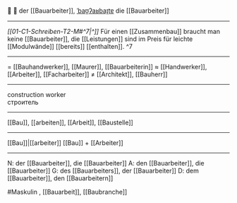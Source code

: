 👷 🔵 der [[Bauarbeiter]], [ˈbaʊ̯ʔaʁbaɪ̯tɐ](https://youglish.com/pronounce/Bauarbeiter/german)
die [[Bauarbeiter]]

---
*[[01-C1-Schreiben-T2-M#^7|^]]* Für einen [[Zusammenbau]] braucht man keine [[Bauarbeiter]], die [[Leistungen]] sind im Preis für leichte [[Modulwände]] [[bereits]] [[enthalten]]. ^7


---
= [[Bauhandwerker]], [[Maurer]], [[Bauarbeiterin]]
≈ [[Handwerker]], [[Arbeiter]], [[Facharbeiter]]
≠ [[Architekt]], [[Bauherr]]

---
construction worker  
строитель

---
[[Bau]], [[arbeiten]], [[Arbeit]], [[Baustelle]]

---
[[Bau]]|[[arbeiter]]
[[Bau]] + [[Arbeiter]]


---
N: der [[Bauarbeiter]], die [[Bauarbeiter]]
A: den [[Bauarbeiter]], die [[Bauarbeiter]]
G: des [[Bauarbeiters]], der [[Bauarbeiter]]
D: dem [[Bauarbeiter]], den [[Bauarbeitern]]


#Maskulin , [[Bauarbeit]], [[Baubranche]]